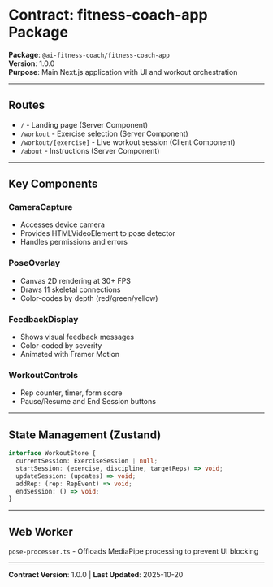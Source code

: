 # Contract: fitness-coach-app Package

**Package**: `@ai-fitness-coach/fitness-coach-app`  
**Version**: 1.0.0  
**Purpose**: Main Next.js application with UI and workout orchestration

---

## Routes

- `/` - Landing page (Server Component)
- `/workout` - Exercise selection (Server Component)
- `/workout/[exercise]` - Live workout session (Client Component)
- `/about` - Instructions (Server Component)

---

## Key Components

### CameraCapture
- Accesses device camera
- Provides HTMLVideoElement to pose detector
- Handles permissions and errors

### PoseOverlay
- Canvas 2D rendering at 30+ FPS
- Draws 11 skeletal connections
- Color-codes by depth (red/green/yellow)

### FeedbackDisplay
- Shows visual feedback messages
- Color-coded by severity
- Animated with Framer Motion

### WorkoutControls
- Rep counter, timer, form score
- Pause/Resume and End Session buttons

---

## State Management (Zustand)

```typescript
interface WorkoutStore {
  currentSession: ExerciseSession | null;
  startSession: (exercise, discipline, targetReps) => void;
  updateSession: (updates) => void;
  addRep: (rep: RepEvent) => void;
  endSession: () => void;
}
```

---

## Web Worker

`pose-processor.ts` - Offloads MediaPipe processing to prevent UI blocking

---

**Contract Version**: 1.0.0 | **Last Updated**: 2025-10-20
